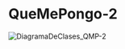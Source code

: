 # QueMePongo-2

![DiagramaDeClases_QMP-2](https://user-images.githubusercontent.com/49171804/165894239-125d9a68-6105-49e6-92a1-eb9c449d8e47.png)

